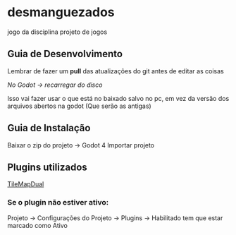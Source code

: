 # desmanguezados
jogo da disciplina projeto de jogos


## Guia de Desenvolvimento
Lembrar de fazer um **pull** das atualizações do git antes de editar as coisas


*No Godot -> recarregar do disco*

Isso vai fazer usar o que está no baixado salvo no pc, em vez da versão dos arquivos abertos na godot (Que serão as antigas)


## Guia de Instalação
Baixar o zip do projeto -> Godot 4 Importar projeto

## Plugins utilizados


[TileMapDual](https://github.com/pablogila/TileMapDual)

### Se o plugin não estiver ativo:
Projeto -> Configurações do Projeto -> Plugins -> Habilitado tem que estar marcado como Ativo
